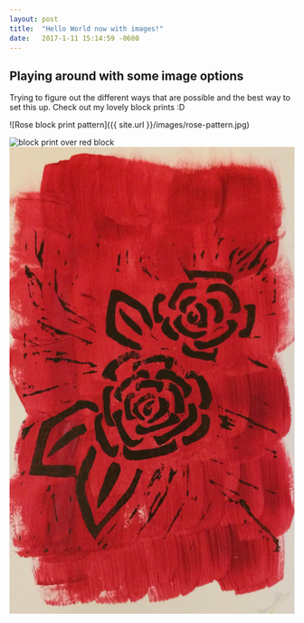 ```yaml
---
layout: post
title:  "Hello World now with images!"
date:   2017-1-11 15:14:59 -0600
---
```


## Playing around with some image options

Trying to figure out the different ways that are possible and the best way to set this up.
Check out my lovely block prints :D

![Rose block print pattern]({{ site.url }}/images/rose-pattern.jpg)

<img src="{{ site.url }}/images/red-rose.jpg" alt="block print over red block">

<img src="/images/red-rose.jpg" alt="just plain html">

